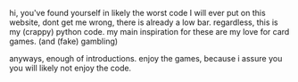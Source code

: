 hi, 
you've found yourself in likely the worst code I will ever put on this website,
dont get me wrong, there is already a low bar.
regardless, this is my (crappy) python code.
my main inspiration for these are my love for card games.
(and (fake) gambling)

anyways, enough of introductions.
enjoy the games,
because i assure you you will likely not enjoy the code.
